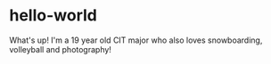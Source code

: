 # hello-world

What's up! I'm a 19 year old CIT major who also loves snowboarding, volleyball and photography! 
